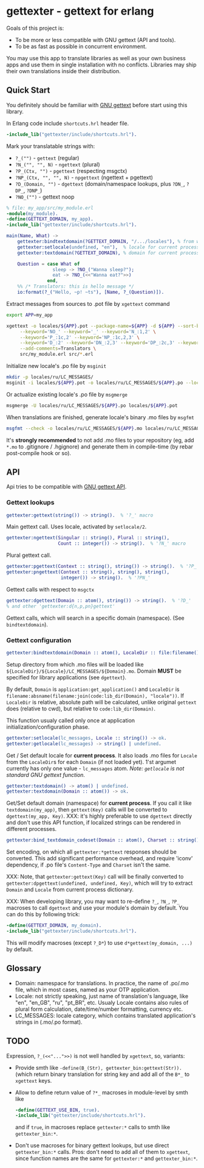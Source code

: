 gettexter - gettext for erlang
==============================

Goals of this project is:

* To be more or less compatible with GNU gettext (API and tools).
* To be as fast as possible in concurrent environment.

You may use this app to translate libraries as well as your own business apps
and use them in single installation with no conflicts.
Libraries may ship their own translations inside their distribution.

Quick Start
-----------

You definitely should be familiar with [GNU gettext](http://www.gnu.org/software/gettext/manual/gettext.html)
before start using this library.

In Erlang code include `shortcuts.hrl` header file.

```erlang
-include_lib("gettexter/include/shortcuts.hrl").
```

Mark your translatable strings with:

* `?_("")` - `gettext` (regular)
* `?N_("", "", N)` - `ngettext` (plural)
* `?P_(Ctx, "")` - `pgettext` (respecting msgctx)
* `?NP_(Ctx, "", "", N)` - `npgettext` (ngettext + pgettext)
* `?D_(Domain, "")` - `dgettext` (domain/namespace lookups, plus `?DN_`, `?DP_`, `?DNP_`)
* `?NO_("")` - gettext noop


```erlang
% file: my_app/src/my_module.erl
-module(my_module).
-define(GETTEXT_DOMAIN, my_app).
-include_lib("gettexter/include/shortcuts.hrl").

main(Name, What) ->
    gettexter:bindtextdomain(?GETTEXT_DOMAIN, "/.../locales"), % from where load locales
    gettexter:setlocale(undefined, "en"),  % locale for current process
    gettexter:textdomain(?GETTEXT_DOMAIN), % domain for current process

    Question = case What of
                 sleep -> ?NO_("Wanna sleep?");
                 eat -> ?NO_(<<"Wanna eat?">>)
               end,
    %% /* Translators: this is hello message */
    io:format(?_("Hello, ~p! ~ts"), [Name, ?_(Question)]).
```

Extract messages from sources to .pot file by `xgettext` command

```bash
export APP=my_app

xgettext -o locales/${APP}.pot --package-name=${APP} -d ${APP} --sort-by-file -L C \
     --keyword='NO_' --keyword='_' --keyword='N_:1,2' \
     --keyword='P_:1c,2' --keyword='NP_:1c,2,3' \
     --keyword='D_:2' --keyword='DN_:2,3' --keyword='DP_:2c,3' --keyword='DNP_:2c,3,4' \
     --add-comments=Translators \
     src/my_module.erl src/*.erl
```

Initialize new locale's .po file by `msginit`

```bash
mkdir -p locales/ru/LC_MESSAGES/
msginit -i locales/${APP}.pot -o locales/ru/LC_MESSAGES/${APP}.po --locale=ru
```

Or actualize existing locale's .po file by `msgmerge`

```bash
msgmerge -U locales/ru/LC_MESSAGES/${APP}.po locales/${APP}.pot
```

When translations are finished, generate locale's binary .mo files by `msgfmt`

```bash
msgfmt --check -o locales/ru/LC_MESSAGES/${APP}.mo locales/ru/LC_MESSAGES/${APP}.po
```
It's **strongly recommended** to not add .mo files to your repository (eg, add
`*.mo` to .gitignore / .hgignore) and generate them in compile-time (by rebar
post-compile hook or so).

API
---

Api tries to be compatible with [GNU gettext API](http://www.gnu.org/software/gettext/manual/gettext.html#gettext).

### Gettext lookups

```erlang
gettexter:gettext(string()) -> string().  % '?_' macro
```
Main gettext call. Uses locale, activated by `setlocale/2`.

```erlang
gettexter:ngettext(Singular :: string(), Plural :: string(),
                   Count :: integer()) -> string().  % '?N_' macro
```
Plural gettext call.

```erlang
gettexter:pgettext(Context :: string(), string()) -> string().  % '?P_'
gettexter:pngettext(Context :: string(), string(), string(),
                    integer()) -> string().  % '?PN_'
```
Gettext calls with respect to `msgctx`

```erlang
gettexter:dgettext(Domain :: atom(), string()) -> string().  % '?D_'
% and other 'gettexter:d{n,p,pn}gettext'
```
Gettext calls, which will search in a specific domain (namespace).
(See `bindtextdomain`).

### Gettext configuration

```erlang
gettexter:bindtextdomain(Domain :: atom(), LocaleDir :: file:filename()) -> ok.
```
Setup directory from which .mo files will be loaded like
`${LocaleDir}/${Locale}/LC_MESSAGES/${Domain}.mo`.
Domain **MUST** be specified for library applications (see `dgettext`).

By default, `Domain` is `application:get_application()` and `LocaleDir` is
`filename:absname(filename:join(code:lib_dir(Domain), "locale"))`.
If `LocaleDir` is relative, absolute path will be calculated, unlike original
`gettext` does (relative to cwd), but relative to `code:lib_dir(Domain)`.

This function usualy called only once at application initialization/configuration phase.

```erlang
gettexter:setlocale(lc_messages, Locale :: string()) -> ok.
gettexter:getlocale(lc_messages) -> string() | undefined.
```
Get / Set default locale for **current process**. It also loads .mo files for
`Locale` from the `LocaleDir`s for each `Domain` (if not loaded yet).
1'st argumet currently has only one value - `lc_messages` atom.
*Note: `getlocale` is not standard GNU gettext function.*

```erlang
gettexter:textdomain() -> atom() | undefined.
gettexter:textdomain(Domain :: atom()) -> ok.
```
Get/Set default domain (namespace) for **current process**.
If you call it like `textdomain(my_app)`, then `gettext(Key)` calls will be
converted to `dgettext(my_app, Key)`.
XXX: it's highly preferable to use `dgettext` directly and don't use this
API function, if localized strings can be rendered in different processes.

```erlang
gettexter:bind_textdomain_codeset(Domain :: atom(), Charset :: string()) -> ok.
```
Set encoding, on which all `gettexter:*gettext` responses should be converted.
This add significant performance overhead, and require 'iconv' dependency, if
.po file's `Content-Type` and `Charset` isn't the same.

XXX: Note, that `gettexter:gettext(Key)` call will be finally converted to
`gettexter:dpgettext(undefined, undefined, Key)`, which will try to extract
`Domain` and `Locale` from current process dictionary.

XXX: When developing library, you may want to re-define `?_`, `?N_`, `?P_` macroses
to call `dgettext` and use your module's domain by default.
You can do this by following trick:

```erlang
-define(GETTEXT_DOMAIN, my_domain).
-include_lib("gettexter/include/shortcuts.hrl").
```
This will modify macroses (except `?_D*`) to use `d*gettext(my_domain, ...)` by default.

Glossary
--------

* Domain: namespace for translations. In practice, the name of .po/.mo file, which
          in most cases, named as your OTP application.
* Locale: not strictly speaking, just name of translation's language, like "en",
          "en_GB", "ru", "pt_BR", etc. Usualy Locale contains also rules of
          plural form calculation, date/time/number formatting, currency etc.
* LC_MESSAGES: locale category, which contains translated application's strings in
          (.mo/.po format).

TODO
----

Expression, `?_(<<"...">>)` is not well handled by `xgettext`, so, variants:

* Provide smth like `-define(B_(Str), gettexter_bin:gettext(Str)).` (which
  return binary translation for string key and add all of the `B*_` to `xgettext` keys.

* Allow to define return value of `?*_` macroses in module-level by smth like
  ```erlang
  -define(GETTEXT_USE_BIN, true).
  -include_lib("gettexter/include/shortcuts.hrl").
  ```
  and if `true`, in macroses replace `gettexter:*` calls to smth like `gettexter_bin:*`.

* Don't use macroses for binary gettext lookups, but use direct `gettexter_bin:*`
  calls. Pros: don't need to add all of them to `xgettext`, since function names
  are the same for `gettexter:*` and `gettexter_bin:*`.
